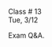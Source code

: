 <div class="lecture1">

<div class="column_date">
<p markdown="block">

Class # 13 <br>
Tue, 3/12

</p>
</div>

<div class="column_materials">
<p markdown="block">

Exam Q&A.




</p>
</div>

<div class="column_assign">
<p markdown="block">




</p>
</div>

</div>
